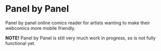 # Panel by Panel
Panel by panel online comics reader for artists wanting to make their webcomics more mobile friendly.

**NOTE!**  Panel by Panel is still very much work in progress, so is not fully functional yet.
